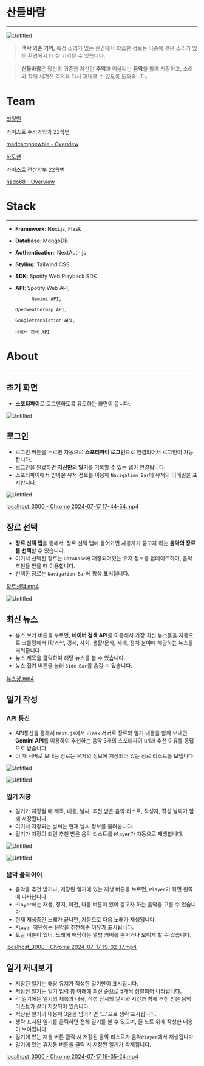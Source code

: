 # 산들바람

---

![Untitled](https://prod-files-secure.s3.us-west-2.amazonaws.com/f6cb388f-3934-47d6-9928-26d2e10eb0fc/b667e494-3dc5-4ab5-a4e0-2b982bc7698f/Untitled.png)

> **맥락 의존 기억,** 특정 소리가 있는 환경에서 학습한 정보는 나중에 같은 소리가 있는 환경에서 더 잘 기억될 수 있습니다.
> 

> **산들바람**은 당신의 귀중한 자산인 **추억**과 어울리는 **음악**을 함께 저장하고, 소리와 함께 새겨진 추억을 다시 꺼내볼 수 있도록 도와줍니다.
> 

# Team

[최정민](https://www.notion.so/c625795ad26e4340abec3f461574b92b?pvs=21)

카이스트 수리과학과 22학번

[madcampnewbie - Overview](https://github.com/madcampnewbie)

[하도현](https://www.notion.so/6b61a7f91d4f4a5abfac981442baae4c?pvs=21)

카이스트 전산학부 22학번

[hado68 - Overview](https://github.com/hado68)

# Stack

---

- **Framework**: Next.js, Flask
- **Database**: MongoDB
- **Authentication**: NextAuth.js
- **Styling**: Tailwind CSS
- **SDK**: Spotify Web Playback SDK
- **API**: Spotify Web API,
    
            Gemini API, 
    
      Openweathermap API, 
    
      Googletranslation API,
    
      네이버 검색 API
    

# About

---

## 초기 화면

- **스포티파이**로 로그인하도록 유도하는 화면이 뜹니다.

![Untitled](https://prod-files-secure.s3.us-west-2.amazonaws.com/f6cb388f-3934-47d6-9928-26d2e10eb0fc/dba576ac-fb73-449d-92f2-8c0e596d099b/Untitled.png)

## 로그인

- 로그인 버튼을 누르면 자동으로 **스포티파이 로그인**으로 연결되어서 로그인이 가능합니다.
- 로그인을 완료하면 **자신만의 일기**를 기록할 수 있는 탭이 연결됩니다.
- 스포티파이에서 받아온 유저 정보를 이용해 `Navigation Bar`에 유저의 이메일을 표시합니다.

![Untitled](https://prod-files-secure.s3.us-west-2.amazonaws.com/f6cb388f-3934-47d6-9928-26d2e10eb0fc/185b9c7c-2218-4a11-b737-7ebb101238b0/Untitled.png)

[localhost_3000 - Chrome 2024-07-17 17-44-54.mp4](https://prod-files-secure.s3.us-west-2.amazonaws.com/f6cb388f-3934-47d6-9928-26d2e10eb0fc/c532a9c4-9a71-4ec3-9999-45c665028559/localhost_3000_-_Chrome_2024-07-17_17-44-54.mp4)

## 장르 선택

- **장르 선택 탭**을 통해서, 장르 선택 탭에 들어가면 사용자가 듣고자 하는 **음악의 장르를 선택**할 수 있습니다.
- 여기서 선택된 장르는 `Database`에 저장되어있는 유저 정보를 업데이트하여, 음악 추천을 받을 때 이용합니다.
- 선택한 장르는 `Navigation Bar`에 항상 표시됩니다.

[장르선택.mp4](https://prod-files-secure.s3.us-west-2.amazonaws.com/f6cb388f-3934-47d6-9928-26d2e10eb0fc/7cc16a5c-0736-48da-8594-ef6b767f9fcd/%EC%9E%A5%EB%A5%B4%EC%84%A0%ED%83%9D.mp4)

![Untitled](https://prod-files-secure.s3.us-west-2.amazonaws.com/f6cb388f-3934-47d6-9928-26d2e10eb0fc/472c0f25-8d0e-4331-9c05-54bc59410c65/Untitled.png)

## 최신 뉴스

- 뉴스 보기 버튼을 누르면, **네이버 검색 API**를 이용해서 가장 최신 뉴스들을 자동으로 크롤링해서 IT/과학, 경제, 사회, 생활/문화, 세계, 정치 분야에 해당하는 뉴스를 띄워줍니다.
- 뉴스 제목을 클릭하여 해당 뉴스를 볼 수 있습니다.
- 뉴스 접기 버튼을 눌러 `Side Bar`를 숨길 수 있습니다.

[뉴스창.mp4](https://prod-files-secure.s3.us-west-2.amazonaws.com/f6cb388f-3934-47d6-9928-26d2e10eb0fc/21c89452-f45b-46fd-98ef-58b0bfc5352d/%EB%89%B4%EC%8A%A4%EC%B0%BD.mp4)

## 일기 작성

### API 통신

- API통신을 통해서 `Next.js`에서 `Flask` 서버로 장르와 일기 내용을 함께 보내면, **Gemini API**를 이용하여  추천하는 음악 3개의 스포티파이 url과 추천 이유를 응답으로 받습니다.
- 이 때 서버로 보내는 장르는 유저의 정보에 저장되어 있는 장르 리스트를 보냅니다.

![Untitled](https://prod-files-secure.s3.us-west-2.amazonaws.com/f6cb388f-3934-47d6-9928-26d2e10eb0fc/f0da6157-0964-4131-9678-f66183e7665b/Untitled.png)

![Untitled](https://prod-files-secure.s3.us-west-2.amazonaws.com/f6cb388f-3934-47d6-9928-26d2e10eb0fc/f33935df-57e6-497f-970f-e34af107ef53/Untitled.png)

### 일기 저장

- 일기가 저장될 때 제목, 내용, 날씨, 추천 받은 음악 리스트, 작성자, 작성 날짜가 함께 저장됩니다.
- 여기서 저장되는 날씨는 현재 날씨 정보를 불러옵니다.
- 일기가 저장이 되면 추천 받은 음악 리스트를 `Player`가 자동으로 재생합니다.

![Untitled](https://prod-files-secure.s3.us-west-2.amazonaws.com/f6cb388f-3934-47d6-9928-26d2e10eb0fc/3403120e-45cb-42da-ad42-09d861401da3/Untitled.png)

![Untitled](https://prod-files-secure.s3.us-west-2.amazonaws.com/f6cb388f-3934-47d6-9928-26d2e10eb0fc/b406ade2-e042-4799-b146-6c150306d5d1/Untitled.png)

### 음악 플레이어

- 음악을 추천 받거나, 저장된 일기에 있는 재생 버튼을 누르면, `Player`가 화면 왼쪽에 나타납니다.
- `Player`에는 재생, 정지, 이전, 다음 버튼이 있어 듣고자 하는 음악을 고를 수 있습니다.
- 현재 재생중인 노래가 끝나면, 자동으로 다음 노래가 재생됩니다.
- `Player` 하단에는 음악을 추천해준 이유가 표시됩니다.
- 토글 버튼이 있어, 노래에 해당하는 앨범 커버를 숨기거나 보이게 할 수 있습니다.

[localhost_3000 - Chrome 2024-07-17 19-02-17.mp4](https://prod-files-secure.s3.us-west-2.amazonaws.com/f6cb388f-3934-47d6-9928-26d2e10eb0fc/29d9aae6-f375-4498-805e-7cceae079401/localhost_3000_-_Chrome_2024-07-17_19-02-17.mp4)

## 일기 꺼내보기

- 저장된 일기는 해당 유저가 작성한 일기만이 표시됩니다.
- 저장된 일기는 일기 입력 창 아래에 최신 순으로 5개씩 정렬되어 나타납니다.
- 각 일기에는 일기의 제목과 내용, 작성 당시의 날씨와 시간과 함께 추천 받은 음악 리스트가 같이 저장되어 있습니다.
- 저장된 일기의 내용이 3줄을 넘어가면 “…”으로 생략 표시됩니다.
- 생략 표시된 일기를 클릭하면 전체 일기를 볼 수 있으며, 줄 노트 위에 작성한 내용이 보여집니다.
- 일기에 있는 재생 버튼 클릭 시 저장된 음악 리스트가 음악`Player`에서 재생됩니다.
- 일기에 있는 휴지통 버튼을 클릭 시 저장된 일기가 삭제됩니다.

[localhost_3000 - Chrome 2024-07-17 19-05-24.mp4](https://prod-files-secure.s3.us-west-2.amazonaws.com/f6cb388f-3934-47d6-9928-26d2e10eb0fc/7ed1cb34-4c1a-43c8-9a53-7722d0debaa0/localhost_3000_-_Chrome_2024-07-17_19-05-24.mp4)
